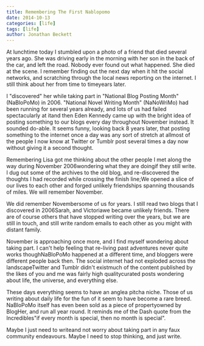 ```yaml
---
title: Remembering The First Nablopomo
date: 2014-10-13
categories: [life]
tags: [life]
author: Jonathan Beckett
---
```


At lunchtime today I stumbled upon a photo of a friend that died several years ago. She was driving early in the morning with her son in the back of the car, and left the road. Nobody ever found out what happened. She died at the scene. I remember finding out the next day when it hit the social networks, and scratching through the local news reporting on the internet. I still think about her from time to timeyears later.

I "discovered" her while taking part in "National Blog Posting Month" (NaBloPoMo) in 2006. "National Novel Writing Month" (NaNoWriMo) had been running for several years already, and lots of us had failed spectacularly at itand then Eden Kennedy came up with the bright idea of posting something to our blogs every day throughout November instead. It sounded do-able. It seems funny, looking back 8 years later, that posting something to the internet once a day was any sort of stretch at allmost of the people I now know at Twitter or Tumblr post several times a day now without giving it a second thought.

Remembering Lisa got me thinking about the other people I met along the way during November 2006wondering what they are doingif they still write. I dug out some of the archives to the old blog, and re-discovered the thoughts I had recorded while crossing the finish line;We opened a slice of our lives to each other and forged unlikely friendships spanning thousands of miles. We will remember November.

We did remember Novembersome of us for years. I still read two blogs that I discovered in 2006Sarah, and Victoriawe became unlikely friends. There are of course others that have stopped writing over the years, but we are still in touch, and still write random emails to each other as you might with distant family.

November is approaching once more, and I find myself wondering about taking part. I can't help feeling that re-living past adventures never quite works thoughNaBloPoMo happened at a different time, and bloggers were different people back then. The social internet had not exploded across the landscapeTwitter and Tumblr didn't existmuch of the content published by the likes of you and me was fairly high qualitycurated posts wondering about life, the universe, and everything else.

These days everything seems to have an anglea pitcha niche. Those of us writing about daily life for the fun of it seem to have become a rare breed. NaBloPoMo itself has even been sold as a piece of propertyowned by BlogHer, and run all year round. It reminds me of the Dash quote from the Incredibles"if every month is special, then no month is special".

Maybe I just need to writeand not worry about taking part in any faux community endeavours. Maybe I need to stop thinking, and just write.